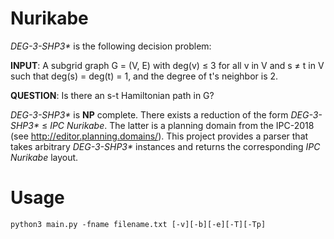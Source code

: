 # Nurikabe

_DEG-3-SHP3*_ is the following decision problem:


**INPUT**: A subgrid graph G = (V, E) with deg(v) ≤ 3 for all v in V and s ≠ t in V such that deg(s) = deg(t) = 1, and the degree of t's neighbor is 2.


**QUESTION**: Is there an s-t Hamiltonian path in G?


_DEG-3-SHP3*_ is **NP** complete. There exists a reduction of the form _DEG-3-SHP3*_ ≤ _IPC Nurikabe_. The latter is a planning domain from the IPC-2018 (see http://editor.planning.domains/).
This project provides a parser that takes arbitrary _DEG-3-SHP3*_ instances and returns the corresponding _IPC Nurikabe_ layout.

# Usage
``python3 main.py -fname filename.txt [-v][-b][-e][-T][-Tp]``
